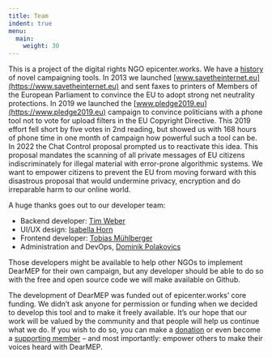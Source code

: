 ```yaml
---
title: Team
indent: true
menu:
  main:
    weight: 30
---
```

This is a project of the digital rights NGO epicenter.works. We have a [history](https://en.epicenter.works/history) of novel campaigning tools. In 2013 we launched [www.savetheinternet.eu](https://www.savetheinternet.eu) and sent faxes to printers of Members of the European Parliament to convince the EU to adopt strong net neutrality protections. In 2019 we launched the [www.pledge2019.eu](https://www.pledge2019.eu) campaign to convince politicians with a phone tool not to vote for upload filters in the EU Copyright Directive. This 2019 effort fell short by five votes in 2nd reading, but showed us with 168 hours of phone time in one month of campaign how powerful such a tool can be. In 2022 the Chat Control proposal prompted us to reactivate this idea. This proposal mandates the scanning of all private messages of EU citizens indiscriminately for illegal material with error-prone algorithmic systems. We want to empower citizens to prevent the EU from moving forward with this disastrous proposal that would undermine privacy, encryption and do irreparable harm to our online world.

A huge thanks goes out to our developer team:
- Backend developer: [Tim Weber](https://scy.name/)
- UI/UX design: [Isabella Horn](https://isabellahorn.com/)
- Frontend developer: [Tobias Mühlberger](https://muehlberger.dev)
- Administration and DevOps, [Dominik Polakovics](https://cloonar.com)

Those developers might be available to help other NGOs to implement DearMEP for their own campaign, but any developer should be able to do so with the free and open source code we will make available on Github.

The development of DearMEP was funded out of epicenter.works’ core funding. We didn’t ask anyone for permission or funding when we decided to develop this tool and to make it freely available. It’s our hope that our work will be valued by the community and that people will help us continue what we do. If you wish to do so, you can make a [donation](https://spenden.epicenter.works) or even become a [supporting member](https://support.epicenter.works) – and most importantly: empower others to make their voices heard with DearMEP.
